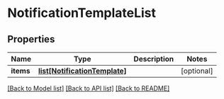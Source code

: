 # NotificationTemplateList

## Properties
Name | Type | Description | Notes
------------ | ------------- | ------------- | -------------
**items** | [**list[NotificationTemplate]**](NotificationTemplate.md) |  | [optional] 

[[Back to Model list]](../README.md#documentation-for-models) [[Back to API list]](../README.md#documentation-for-api-endpoints) [[Back to README]](../README.md)


